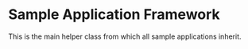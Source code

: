 # Sample Application Framework

This is the main helper class from which all sample applications
inherit.

